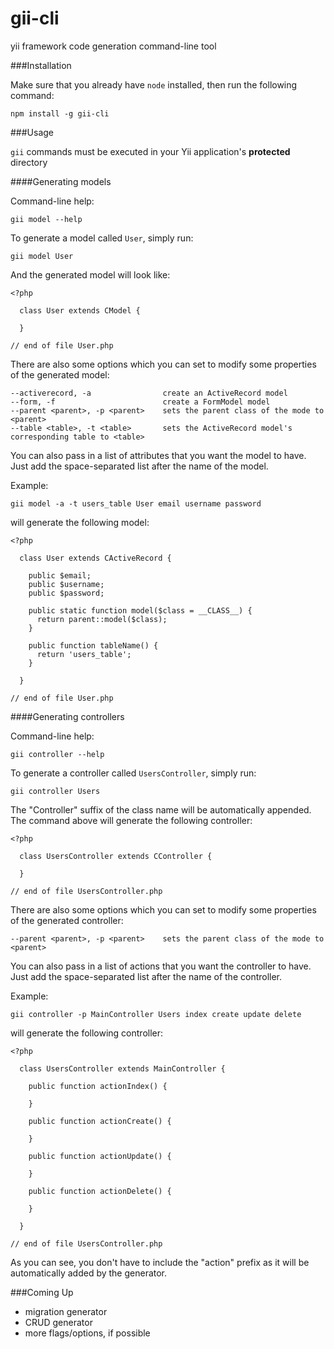gii-cli
=======

yii framework code generation command-line tool

###Installation

Make sure that you already have `node` installed, then run the following command:

    npm install -g gii-cli

###Usage

`gii` commands must be executed in your Yii application's __protected__ directory

####Generating models

Command-line help:

    gii model --help

To generate a model called `User`, simply run:

    gii model User

And the generated model will look like:

    <?php

      class User extends CModel {
      
      }

    // end of file User.php

There are also some options which you can set to modify some properties of the generated model:

    --activerecord, -a                create an ActiveRecord model
    --form, -f                        create a FormModel model
    --parent <parent>, -p <parent>    sets the parent class of the mode to <parent>
    --table <table>, -t <table>       sets the ActiveRecord model's corresponding table to <table>

You can also pass in a list of attributes that you want the model to have. Just add the space-separated list after the name of the model.

Example:

    gii model -a -t users_table User email username password

will generate the following model:

    <?php

      class User extends CActiveRecord {

        public $email;
        public $username;
        public $password;

        public static function model($class = __CLASS__) {
          return parent::model($class);
        }

        public function tableName() {
          return 'users_table';
        }

      }

    // end of file User.php

####Generating controllers

Command-line help:

    gii controller --help

To generate a controller called `UsersController`, simply run:

    gii controller Users

The "Controller" suffix of the class name will be automatically appended. The command above will generate the following controller:

    <?php 

      class UsersController extends CController {

      }

    // end of file UsersController.php

There are also some options which you can set to modify some properties of the generated controller:

    --parent <parent>, -p <parent>    sets the parent class of the mode to <parent>

You can also pass in a list of actions that you want the controller to have. Just add the space-separated list after the name of the controller.

Example:

    gii controller -p MainController Users index create update delete

will generate the following controller:

    <?php

      class UsersController extends MainController {

        public function actionIndex() {

        }

        public function actionCreate() {

        }

        public function actionUpdate() {

        }

        public function actionDelete() {

        }

      }

    // end of file UsersController.php

As you can see, you don't have to include the "action" prefix as it will be automatically added by the generator.

###Coming Up
- migration generator
- CRUD generator
- more flags/options, if possible